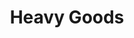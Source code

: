 ---
ep: 128
title: "Heavy Goods"
imglink: "https://live.staticflickr.com/65535/50998313756_db690fd5ed_o.jpg"
thumbnail: "https://live.staticflickr.com/65535/50998313756_2dea53a50f_q.jpg"
alt: >
    Breekon (left) and Hope (right). The style evokes a medieval woodcut. They are in front of, and largely obscuring, a pile of dead bodies and a cloudy sky. Breekon is covering his face with his right hand and smiling, wearing a peasant&#x27;s cap and shirt. Hope has his left hand on Breekon&#x27;s shoulder, with his face close to Breekon&#x27;s ear. He is wearing a plague victim&#x27;s face over his own like a mask. He has a beard and uncovered hair behind this, with a scythe behind him. He wears a black robe with the hood down. 
name: "kath"
---
